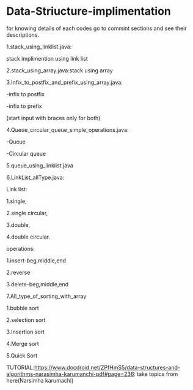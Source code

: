 # Data-Striucture-implimentation
for knowing details of each codes go to commint sections and see their descriptions.


1.stack_using_linklist.java:

stack implimention using link list


2.stack_using_array.java:stack using array


3.Infix_to_postfix_and_prefix_using_array.java:
  
  
  -infix to postfix
  
  
  -infix to prefix
  
  
  (start input with braces only for both)


4.Queue_circular_queue_simple_operations.java:


  -Queue
  
  
  -Circular queue


5.queue_using_linklist.java


6.LinkList_allType.java:


  Link list:
  
  
  1.single,
  
  
  2.single circular,
  
  
  3.double,
  
  
  4.double circular.
  
  
  operations:
  
  
  1.insert-beg,middle,end
  
  
  2.reverse
  
  
  3.delete-beg,middle,end
  
7.All_type_of_sorting_with_array
 
 
  1.bubble sort


  2.selection sort


  3.Insertion sort


  4.Merge sort


  5.Quick Sort
  
  
  
  
  
TUTORIAL:https://www.docdroid.net/ZPfHmS5/data-structures-and-algorithms-narasimha-karumanchi-pdf#page=236: take topics from here(Narsimha karumachi)
